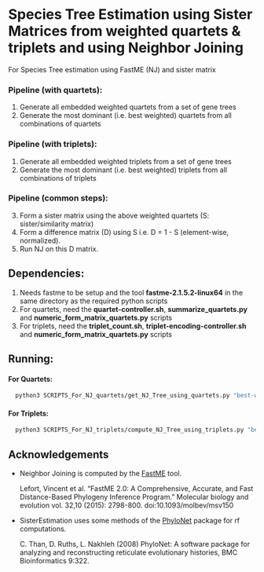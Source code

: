# Species Tree Estimation using Sister Matrices from weighted quartets & triplets and using Neighbor Joining

For Species Tree estimation using FastME (NJ) and sister matrix


### Pipeline (with quartets):

1. Generate all embedded weighted quartets from a set of gene trees
2. Generate the most dominant (i.e. best weighted) quartets from all combinations of quartets


### Pipeline (with triplets):

1. Generate all embedded weighted triplets from a set of gene trees
2. Generate the most dominant (i.e. best weighted) triplets from all combinations of triplets

### Pipeline (common steps):

3. Form a sister matrix using the above weighted quartets (S: sister/similarity matrix)
4. Form a difference matrix (D) using S i.e. D = 1 - S (element-wise, normalized).
5. Run NJ on this D matrix.

## Dependencies:

1. Needs fastme to be setup and the tool **fastme-2.1.5.2-linux64** in the same directory as the required python scripts
2. For quartets, need the **quartet-controller.sh**, **summarize_quartets.py** and **numeric_form_matrix_quartets.py** scripts
3. For triplets, need the **triplet_count.sh**, **triplet-encoding-controller.sh** and **numeric_form_matrix_quartets.py** scripts

## Running:

#### For Quartets: 

```bash
  python3 SCRIPTS_For_NJ_quartets/get_NJ_Tree_using_quartets.py "best-wqrts-file" "output-file-name"
```

#### For Triplets:

```bash
  python3 SCRIPTS_For_NJ_triplets/compute_NJ_Tree_using_triplets.py "best-wtriplets-file" "output-file-name"
```


## Acknowledgements

- Neighbor Joining is computed by the [FastME](http://www.atgc-montpellier.fr/fastme/) tool.

  Lefort, Vincent et al. “FastME 2.0: A Comprehensive, Accurate, and Fast Distance-Based Phylogeny Inference Program.” Molecular biology and evolution vol. 32,10 (2015): 2798-800. doi:10.1093/molbev/msv150

- SisterEstimation uses some methods of the [PhyloNet](https://bioinfocs.rice.edu/phylonet) package for rf computations.
    
    C. Than, D. Ruths, L. Nakhleh (2008) PhyloNet: A software package for analyzing and reconstructing reticulate evolutionary histories, BMC Bioinformatics 9:322.
